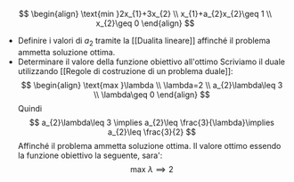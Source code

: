 $$
\begin{align}
\text{min }2x_{1}+3x_{2} \\
x_{1}+a_{2}x_{2}\geq 1 \\
x_{2}\geq 0
\end{align}
$$
- Definire i valori di $a_{2}$ tramite la [[Dualita lineare]] affinché il problema ammetta soluzione ottima.
- Determinare il valore della funzione obiettivo all'ottimo
Scriviamo il duale utilizzando [[Regole di costruzione di un problema duale]]:
$$
\begin{align}
\text{max }\lambda \\
\lambda=2 \\
a_{2}\lambda\leq 3 \\
\lambda\geq 0
\end{align}
$$
Quindi
$$
a_{2}\lambda\leq 3 \implies a_{2}\leq \frac{3}{\lambda}\implies a_{2}\leq \frac{3}{2}
$$
Affinché il problema ammetta soluzione ottima.
Il valore ottimo essendo la funzione obiettivo la seguente, sara':
$$
\text{max } \lambda \implies 2
$$